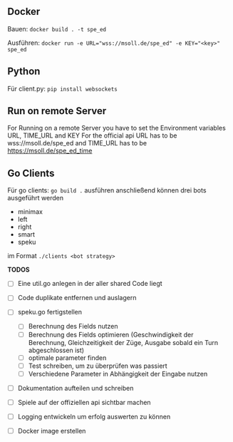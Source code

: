 ## Docker

Bauen:
`docker build . -t spe_ed`

Ausführen:
`docker run -e URL="wss://msoll.de/spe_ed" -e KEY="<key>" spe_ed`

## Python

Für client.py:
`pip install websockets`


## Run on remote Server
For Running on a remote Server you have to set the Environment variables URL, TIME_URL and KEY 
For the official api URL has to be wss://msoll.de/spe_ed and TIME_URL has to be https://msoll.de/spe_ed_time
## Go Clients

Für go clients:
`go build .` ausführen
anschließend können drei bots ausgeführt werden
- minimax
- left
- right
- smart
- speku

im Format `./clients <bot strategy>`

**TODOS**
- [ ] Eine util.go anlegen in der aller shared Code liegt
- [ ] Code duplikate entfernen und auslagern
- [ ] speku.go fertigstellen
    - [ ] Berechnung des Fields nutzen
    - [ ] Berechnung des Fields optimieren (Geschwindigkeit der Berechnung, Gleichzeitigkeit der Züge, Ausgabe sobald ein Turn abgeschlossen ist)
    - [ ] optimale parameter finden
    - [ ] Test schreiben, um zu überprüfen was passiert
    - [ ] Verschiedene Parameter in Abhängigkeit der Eingabe nutzen
- [ ] Dokumentation aufteilen und schreiben
- [ ] Spiele auf der offiziellen api sichtbar machen
- [ ] Logging entwickeln um erfolg auswerten zu können
- [ ] Docker image erstellen





